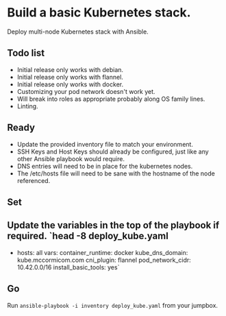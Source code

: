 # Build a basic Kubernetes stack. 
Deploy multi-node Kubernetes stack with Ansible. 

## Todo list
* Initial release only works with debian.
* Initial release only works with flannel.
* Initial release only works with docker.
* Customizing your pod network doesn't work yet.
* Will break into roles as appropriate probably along OS family lines.
* Linting.

## Ready
* Update the provided inventory file to match your environment.
* SSH Keys and Host Keys should already be configured, just like any other Ansible playbook would require.
* DNS entries will need to be in place for the kubernetes nodes.
* The /etc/hosts file will need to be sane with the hostname of the node referenced.

## Set
Update the variables in the top of the playbook if required.
`head -8 deploy_kube.yaml
---
- hosts: all
  vars:
    container_runtime: docker
    kube_dns_domain: kube.mccormicom.com
    cni_plugin: flannel
    pod_network_cidr: 10.42.0.0/16
    install_basic_tools: yes`

## Go
Run `ansible-playbook -i inventory deploy_kube.yaml` from your jumpbox.
